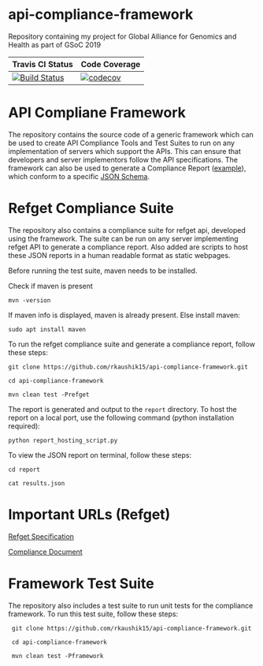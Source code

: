 # api-compliance-framework
Repository containing my project for Global Alliance for Genomics and Health as part of GSoC 2019


| Travis CI Status | Code Coverage |
| ------ | ------|
| [![Build Status](https://travis-ci.org/rkaushik15/api-compliance-framework.svg?branch=master)](https://travis-ci.org/rkaushik15/api-compliance-framework) | [![codecov](https://codecov.io/gh/rkaushik15/api-compliance-framework/branch/master/graph/badge.svg)](https://codecov.io/gh/rkaushik15/api-compliance-framework) |


# API Compliane Framework

The repository contains the source code of a generic framework which can be used to create API Compliance Tools and Test Suites to run on any implementation of servers which support the APIs. This can ensure that developers and server implementors follow the API specifications. 
The framework can also be used to generate a Compliance Report ([example]()), which conform to a specific [JSON Schema](). 


# Refget Compliance Suite

The repository also contains a compliance suite for refget api, developed using the framework. The suite can be run on any server implementing refget API to generate a compliance report. Also added are scripts to host these JSON reports in a human readable format as static webpages.

Before running the test suite, maven needs to be installed.

Check if maven is present

```
mvn -version
```

If maven info is displayed, maven is already present. Else install maven:

```
sudo apt install maven
```

To run the refget compliance suite and generate a compliance report, follow these steps:

 ```
 git clone https://github.com/rkaushik15/api-compliance-framework.git
 
 cd api-compliance-framework
 
 mvn clean test -Prefget
 ```
 
The report is generated and output to the `report` directory. To host the report on a local port, use the following command (python installation required):

 ```
 python report_hosting_script.py
 ```
 
To view the JSON report on terminal, follow these steps: 

 ```
 cd report
 
 cat results.json
 ```
 
# Important URLs (Refget)

[Refget Specification](http://samtools.github.io/hts-specs/refget.html)

[Compliance Document](https://compliancedoc.readthedocs.io/en/latest/)


# Framework Test Suite

The repository also includes a test suite to run unit tests for the compliance framework. To run this test suite, follow these steps:

```
 git clone https://github.com/rkaushik15/api-compliance-framework.git
 
 cd api-compliance-framework
 
 mvn clean test -Pframework
 ```
